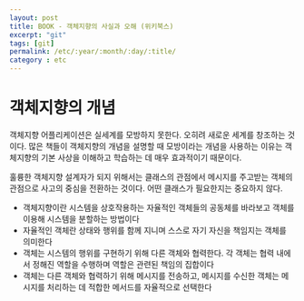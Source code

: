 ```yaml
---
layout: post
title: BOOK - 객체지향의 사실과 오해 (위키북스)
excerpt: "git"
tags: [git]
permalink: /etc/:year/:month/:day/:title/
category : etc
---
```


# 객체지향의 개념
 객체지향 어플리케이션은 실세계를 모방하지 못한다. 오히려 새로운 세계를 창조하는 것이다. 많은 책들이 객체지향의 개념을 설명할 때 모방이라는 개념을 사용하는 이유는 객체지향의 기본 사상을 이해하고 학습하는 데 매우 효과적이기 때문이다.  

 훌륭한 객체지향 설계자가 되지 위해서는 클래스의 관점에서 메시지를 주고받는 객체의 관점으로 사고의 중심을 전환하는 것이다. 어떤 클래스가 필요한지는 중요하지 않다.  

 - 객체지향이란 시스템을 상호작용하는 자율적인 객체들의 공동체를 바라보고 객체를 이용해 시스템을 분할하는 방법이다
 - 자율적인 객체란 상태와 행위를 함께 지니며 스스로 자기 자신을 책임지는 객체를 의미한다
 - 객체는 시스템의 행위를 구현하기 위해 다른 객체와 협력한다. 각 객체는 협력 내에서 정해진 역할을 수행하며 역할은 관련된 책임의 집합이다
 - 객체는 다른 객체와 협력하기 위해 메시지를 전송하고, 메시지를 수신한 객체는 메시지를 처리하는 데 적합한 메서드를 자율적으로 선택한다
